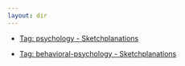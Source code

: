 ```yaml
---
layout: dir
---
```



- [Tag: psychology - Sketchplanations](https://sketchplanations.com/tags/psychology)

- [Tag: behavioral-psychology - Sketchplanations](https://sketchplanations.com/tags/behavioral-psychology)

